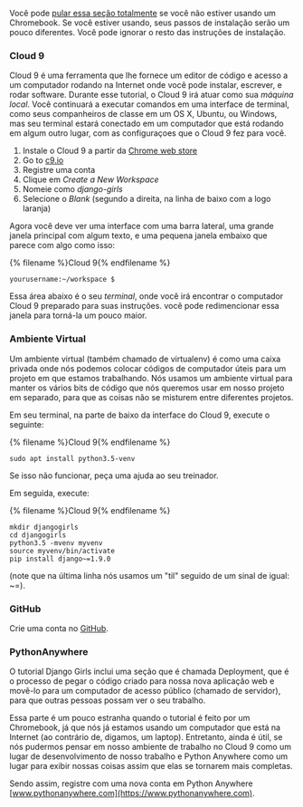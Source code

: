 Você pode [pular essa seção totalmente](http://tutorial.djangogirls.org/en/installation/#install-python) se você não estiver 
usando um Chromebook. Se você estiver usando, seus passos de instalação serão um pouco diferentes. Você pode ignorar o resto 
das instruções de instalação.

### Cloud 9

Cloud 9 é uma ferramenta que lhe fornece um editor de código e acesso a um
computador rodando na Internet onde você pode instalar, escrever, e rodar
software. Durante esse tutorial, o Cloud 9 irá atuar como sua _máquina local_. 
Você continuará a executar comandos em uma interface de terminal, como seus
companheiros de classe em um OS X, Ubuntu, ou Windows, mas seu terminal 
estará conectado em um computador que está rodando em algum outro lugar, com as
configuraçoes que o Cloud 9 fez para você.

1. Instale o Cloud 9 a partir da [Chrome web store](https://chrome.google.com/webstore/detail/cloud9/nbdmccoknlfggadpfkmcpnamfnbkmkcp)
2. Go to [c9.io](https://c9.io)
3. Registre uma conta
4. Clique em _Create a New Workspace_
5. Nomeie como _django-girls_
6. Selecione o _Blank_ (segundo a direita, na linha de baixo com a logo laranja)

Agora você deve ver uma interface com uma barra lateral, uma grande janela principal com
algum texto, e uma pequena janela embaixo que parece com algo como isso:

{% filename %}Cloud 9{% endfilename %}
```
yourusername:~/workspace $
```

Essa área abaixo é o seu _terminal_, onde você irá encontrar o computador Cloud 9
preparado para suas instruções. você pode redimencionar essa janela para torná-la
um pouco maior.

### Ambiente Virtual

Um ambiente virtual (também chamado de virtualenv) é como uma caixa privada onde nós
podemos colocar códigos de computador úteis para um projeto em que estamos trabalhando.
Nós usamos um ambiente virtual para manter os vários bits de código que nós queremos
usar em nosso projeto em separado, para que as coisas não se misturem entre diferentes 
projetos.

Em seu terminal, na parte de baixo da interface do Cloud 9, execute o seguinte:

{% filename %}Cloud 9{% endfilename %}
```
sudo apt install python3.5-venv
```

Se isso não funcionar, peça uma ajuda ao seu treinador.

Em seguida, execute:

{% filename %}Cloud 9{% endfilename %}
```
mkdir djangogirls
cd djangogirls
python3.5 -mvenv myvenv
source myvenv/bin/activate
pip install django~=1.9.0
```

(note que na última linha nós usamos um "til" seguido de um sinal de igual: ~=).

### GitHub

Crie uma conta no [GitHub](https://github.com).

### PythonAnywhere

O tutorial Django Girls inclui uma seção que é chamada Deployment,
que é o processo de pegar o código criado para nossa nova aplicação web e 
movê-lo para um computador de acesso público (chamado de servidor), para
que outras pessoas possam ver o seu trabalho.

Essa parte é um pouco estranha quando o tutorial é feito por um Chromebook,
já que nós já estamos usando um computador que está na Internet (ao contrário de, 
digamos, um laptop). Entretanto, ainda é útil, se nós pudermos pensar em nosso 
ambiente de trabalho no Cloud 9 como um lugar de desenvolvimento de nosso trabalho 
e Python Anywhere como um lugar para exibir nossas coisas assim que elas se 
tornarem mais completas.
 
Sendo assim, registre com uma nova conta em Python Anywhere
[www.pythonanywhere.com](https://www.pythonanywhere.com).
